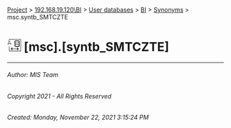 #### 

[Project](../../../../index.md) > [192.168.19.120\\BI](../../../index.md) > [User databases](../../index.md) > [BI](../index.md) > [Synonyms](Synonyms.md) > msc.syntb_SMTCZTE

# ![Synonyms](../../../../Images/Synonym32.png) [msc].[syntb_SMTCZTE]

---

###### Author:  MIS Team

###### Copyright 2021 - All Rights Reserved

###### Created: Monday, November 22, 2021 3:15:24 PM


